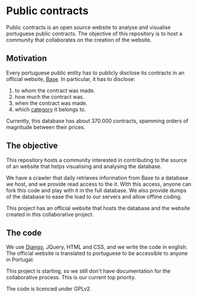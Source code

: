 # Public contracts

Public contracts is an open source website to analyse and visualise portuguese public contracts.
The objective of this repository is to host a community that collaborates on the creation of the website.

## Motivation

Every portuguese public entity has to publicly disclose its contracts in an official website,
[Base](http://www.base.gov.pt/base2/). In particular, it has to disclose:

1. to whom the contract was made.
2. how much the contract was.
3. when the contract was made.
4. which [category](http://simap.europa.eu/codes-and-nomenclatures/codes-cpv/codes-cpv_en.htm) it belongs to.

Currently, this database has about 370.000 contracts, spamming orders of magnitude between their prices.

## The objective
This repository hosts a community interested in contributing to the source of an website
that helps visualising and analysing the database.

We have a crawler that daily retrieves information from Base to a database we host, and we provide read access to the it.
With this access, anyone can fork this code and play with it in the full database. We also provide dumps of the database
to ease the load to our servers and allow offline coding.

This project has an official website that hosts the database and the website created in this collaborative project.

## The code

We use [Django](https://www.djangoproject.com/), JQuery, HTML and CSS, and we write the code in english.
The official website is translated to portuguese to be accessible to anyone in Portugal.

This project is starting, so we still don't have documentation for the collaborative process.
This is our current top priority.

The code is licenced under GPLv2.
